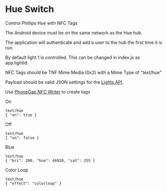 # Hue Switch

Control Phillips Hue with NFC Tags

The Android device must be on the same network as the Hue hub.

The application will authenticate and add a user to the hub the first time it is run.

By default light 1 is controlled. This can be changed in index.js as app.lightId.

NFC Tags should be TNF Mime Media (0x2) with a Mime Type of "text/hue"

Payload should be valid JSON settings for the [Lights API](http://developers.meethue.com/1_lightsapi.html).

Use [PhoneGap NFC Writer](http://github.com/don/phonegap-nfc-writer) to create tags

On

    text/hue
    { "on": true }

Off

    text/hue
    { "on": false }

Blue

    text/hue
    { "bri": 200, "hue": 46920, "sat": 255 }

Color Loop

    text/hue
    { "effect": "colorloop" }
